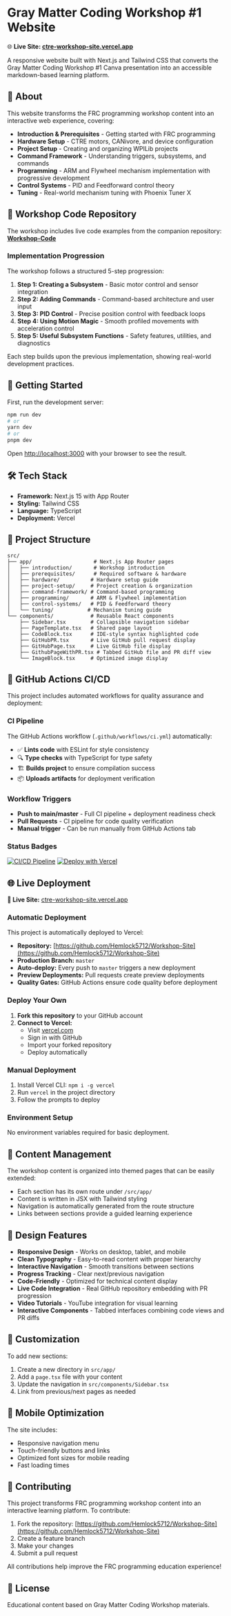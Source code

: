 # Gray Matter Coding Workshop #1 Website

🌐 **Live Site: [ctre-workshop-site.vercel.app](https://ctre-workshop-site.vercel.app)**

A responsive website built with Next.js and Tailwind CSS that converts the Gray Matter Coding Workshop #1 Canva presentation into an accessible markdown-based learning platform.

## 🎯 About

This website transforms the FRC programming workshop content into an interactive web experience, covering:

- **Introduction & Prerequisites** - Getting started with FRC programming
- **Hardware Setup** - CTRE motors, CANivore, and device configuration  
- **Project Setup** - Creating and organizing WPILib projects
- **Command Framework** - Understanding triggers, subsystems, and commands
- **Programming** - ARM and Flywheel mechanism implementation with progressive development
- **Control Systems** - PID and Feedforward control theory
- **Tuning** - Real-world mechanism tuning with Phoenix Tuner X

## 🔗 Workshop Code Repository

The workshop includes live code examples from the companion repository:
**[Workshop-Code](https://github.com/Hemlock5712/Workshop-Code)**

### Implementation Progression
The workshop follows a structured 5-step progression:

1. **Step 1: Creating a Subsystem** - Basic motor control and sensor integration
2. **Step 2: Adding Commands** - Command-based architecture and user input
3. **Step 3: PID Control** - Precise position control with feedback loops
4. **Step 4: Using Motion Magic** - Smooth profiled movements with acceleration control
5. **Step 5: Useful Subsystem Functions** - Safety features, utilities, and diagnostics

Each step builds upon the previous implementation, showing real-world development practices.

## 🚀 Getting Started

First, run the development server:

```bash
npm run dev
# or
yarn dev
# or
pnpm dev
```

Open [http://localhost:3000](http://localhost:3000) with your browser to see the result.

## 🛠 Tech Stack

- **Framework:** Next.js 15 with App Router
- **Styling:** Tailwind CSS
- **Language:** TypeScript
- **Deployment:** Vercel

## 📁 Project Structure

```
src/
├── app/                    # Next.js App Router pages
│   ├── introduction/       # Workshop introduction
│   ├── prerequisites/      # Required software & hardware
│   ├── hardware/          # Hardware setup guide
│   ├── project-setup/     # Project creation & organization
│   ├── command-framework/ # Command-based programming
│   ├── programming/       # ARM & Flywheel implementation
│   ├── control-systems/   # PID & Feedforward theory
│   └── tuning/           # Mechanism tuning guide
└── components/            # Reusable React components
    ├── Sidebar.tsx        # Collapsible navigation sidebar
    ├── PageTemplate.tsx   # Shared page layout  
    ├── CodeBlock.tsx      # IDE-style syntax highlighted code
    ├── GitHubPR.tsx       # Live GitHub pull request display
    ├── GitHubPage.tsx     # Live GitHub file display
    ├── GithubPageWithPR.tsx # Tabbed GitHub file and PR diff view
    └── ImageBlock.tsx     # Optimized image display
```

## 🤖 GitHub Actions CI/CD

This project includes automated workflows for quality assurance and deployment:

### CI Pipeline

The GitHub Actions workflow (`.github/workflows/ci.yml`) automatically:

- ✅ **Lints code** with ESLint for style consistency
- 🔍 **Type checks** with TypeScript for type safety  
- 🏗️ **Builds project** to ensure compilation success
- 📦 **Uploads artifacts** for deployment verification

### Workflow Triggers

- **Push to main/master** - Full CI pipeline + deployment readiness check
- **Pull Requests** - CI pipeline for code quality verification
- **Manual trigger** - Can be run manually from GitHub Actions tab

### Status Badges

[![CI/CD Pipeline](https://github.com/Hemlock5712/Workshop-Site/workflows/CI/CD%20Pipeline/badge.svg)](https://github.com/Hemlock5712/Workshop-Site/actions)
[![Deploy with Vercel](https://vercel.com/button)](https://ctre-workshop-site.vercel.app)

## 🌐 Live Deployment

**🚀 Live Site:** [ctre-workshop-site.vercel.app](https://ctre-workshop-site.vercel.app)

### Automatic Deployment

This project is automatically deployed to Vercel:
- **Repository:** [https://github.com/Hemlock5712/Workshop-Site](https://github.com/Hemlock5712/Workshop-Site)
- **Production Branch:** `master`
- **Auto-deploy:** Every push to `master` triggers a new deployment
- **Preview Deployments:** Pull requests create preview deployments
- **Quality Gates:** GitHub Actions ensure code quality before deployment

### Deploy Your Own

1. **Fork this repository** to your GitHub account
2. **Connect to Vercel:**
   - Visit [vercel.com](https://vercel.com)
   - Sign in with GitHub
   - Import your forked repository
   - Deploy automatically

### Manual Deployment

1. Install Vercel CLI: `npm i -g vercel`
2. Run `vercel` in the project directory
3. Follow the prompts to deploy

### Environment Setup

No environment variables required for basic deployment.

## 📝 Content Management

The workshop content is organized into themed pages that can be easily extended:

- Each section has its own route under `/src/app/`
- Content is written in JSX with Tailwind styling
- Navigation is automatically generated from the route structure
- Links between sections provide a guided learning experience

## 🎨 Design Features

- **Responsive Design** - Works on desktop, tablet, and mobile
- **Clean Typography** - Easy-to-read content with proper hierarchy
- **Interactive Navigation** - Smooth transitions between sections
- **Progress Tracking** - Clear next/previous navigation
- **Code-Friendly** - Optimized for technical content display
- **Live Code Integration** - Real GitHub repository embedding with PR progression
- **Video Tutorials** - YouTube integration for visual learning
- **Interactive Components** - Tabbed interfaces combining code views and PR diffs

## 🔧 Customization

To add new sections:

1. Create a new directory in `src/app/`
2. Add a `page.tsx` file with your content
3. Update the navigation in `src/components/Sidebar.tsx`
4. Link from previous/next pages as needed

## 📱 Mobile Optimization

The site includes:
- Responsive navigation menu
- Touch-friendly buttons and links
- Optimized font sizes for mobile reading
- Fast loading times

## 🤝 Contributing

This project transforms FRC programming workshop content into an interactive learning platform. To contribute:

1. Fork the repository: [https://github.com/Hemlock5712/Workshop-Site](https://github.com/Hemlock5712/Workshop-Site)
2. Create a feature branch
3. Make your changes
4. Submit a pull request

All contributions help improve the FRC programming education experience!

## 📄 License

Educational content based on Gray Matter Coding Workshop materials.
